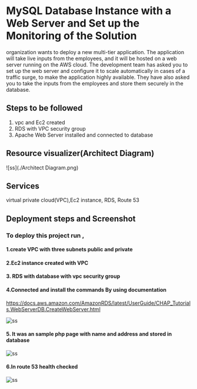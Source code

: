 # MySQL Database Instance with a Web Server and Set up the Monitoring of the Solution

organization wants to deploy a new multi-tier application. The application will take live inputs from the employees, and it will be hosted on a web server running on the AWS cloud. The development team has asked you to set up the web server and configure it to scale automatically in cases of a traffic surge, to make the application highly available. They have also asked you to take the inputs from the employees and store them securely in the database.

## Steps to be followed

1. vpc and Ec2 created
2. RDS with VPC security group
3. Apache Web Server installed and connected to database 

## Resource visualizer(Architect Diagram)

![ss](./Architect Diagram.png)

## Services

virtual private cloud(VPC),Ec2 instance, RDS, Route 53

## Deployment steps and Screenshot

### To deploy this project run ,

#### 1.create VPC with three subnets public and private

#### 2.Ec2 instance created with VPC

#### 3. RDS with database with vpc security group

#### 4.Connected and install the commands By using documentation

https://docs.aws.amazon.com/AmazonRDS/latest/UserGuide/CHAP_Tutorials.WebServerDB.CreateWebServer.html

![ss](./image/1.png)

#### 5. It was an sample php page with name and address and stored in database

![ss](./image/2.png)

#### 6.In route 53 health checked

![ss](./image/3.png)
